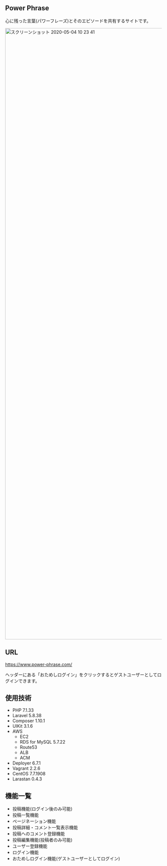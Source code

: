 ## Power Phrase

心に残った言葉(パワーフレーズ)とそのエピソードを共有するサイトです。  

<img width="1965" alt="スクリーンショット 2020-05-04 10 23 41" src="https://user-images.githubusercontent.com/61341861/80930901-78b53e00-8df1-11ea-8872-fcded95ca332.png">

## URL

https://www.power-phrase.com/

ヘッダーにある「おためしログイン」をクリックするとゲストユーザーとしてログインできます。

## 使用技術

- PHP 7.1.33
- Laravel 5.8.38
- Composer 1.10.1
- UIKit 3.1.6
- AWS
    - EC2
    - RDS for MySQL 5.7.22
    - Route53
    - ALB
    - ACM
- Deployer 6.7.1
- Vagrant 2.2.6
- CentOS 7.7.1908
- Larastan 0.4.3

## 機能一覧

- 投稿機能(ログイン後のみ可能)
- 投稿一覧機能
- ページネーション機能
- 投稿詳細・コメント一覧表示機能
- 投稿へのコメント登録機能
- 投稿編集機能(投稿者のみ可能)
- ユーザー登録機能
- ログイン機能
- おためしログイン機能(ゲストユーザーとしてログイン)
